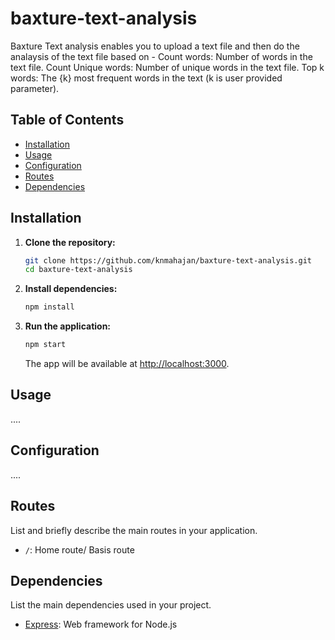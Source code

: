 # baxture-text-analysis

Baxture Text analysis enables you to upload a text file and then do the analaysis of the text file based on - 
Count words: Number of words in the text file.
Count Unique words: Number of unique words in the text file.
Top k words: The {k} most frequent words in the text (k is user provided parameter).

## Table of Contents

- [Installation](#installation)
- [Usage](#usage)
- [Configuration](#configuration)
- [Routes](#routes)
- [Dependencies](#dependencies)

## Installation

1. **Clone the repository:**

    ```bash
    git clone https://github.com/knmahajan/baxture-text-analysis.git
    cd baxture-text-analysis
    ```

2. **Install dependencies:**

    ```bash
    npm install
    ```

3. **Run the application:**

    ```bash
    npm start
    ```

    The app will be available at [http://localhost:3000](http://localhost:3000).

## Usage

....

## Configuration

....

## Routes

List and briefly describe the main routes in your application.

- `/`: Home route/ Basis route

## Dependencies

List the main dependencies used in your project.

- [Express](https://expressjs.com/): Web framework for Node.js
